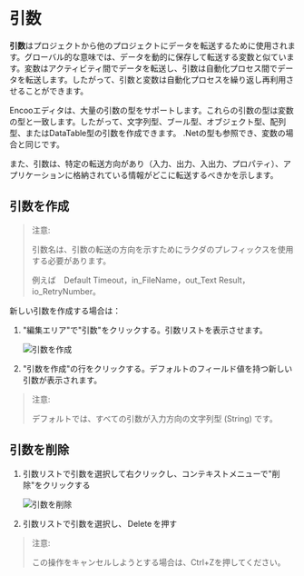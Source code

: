 # 引数
**引数**はプロジェクトから他のプロジェクトにデータを転送するために使用されます。グローバル的な意味では、データを動的に保存して転送する変数と似ています。変数はアクティビティ間でデータを転送し、引数は自動化プロセス間でデータを転送します。したがって、引数と変数は自動化プロセスを繰り返し再利用させることができます。

Encooエディタは、大量の引数の型をサポートします。これらの引数の型は変数の型と一致します。したがって、文字列型、ブール型、オブジェクト型、配列型、またはDataTable型の引数を作成できます。 .Netの型も参照でき、変数の場合と同じです。

また、引数は、特定の転送方向があり（入力、出力、入出力、プロパティ）、アプリケーションに格納されている情報がどこに転送するべきかを示します。

## 引数を作成
> 注意:
>
> 引数名は、引数の転送の方向を示すためにラクダのプレフィックスを使用する必要があります。
>
> 例えば　Default Timeout，in_FileName，out_Text Result，io_RetryNumber。

新しい引数を作成する場合は：

1. "編集エリア"で"引数"をクリックする。引数リストを表示させます。

    ![引数を作成](https://docimages.blob.core.chinacloudapi.cn/images/Studio/Argument/argumentPanel-createArgument.png)

2. "引数を作成"の行をクリックする。デフォルトのフィールド値を持つ新しい引数が表示されます。

> 注意:
>
> デフォルトでは、すべての引数が入力方向の文字列型 (String) です。

## 引数を削除
1. 引数リストで引数を選択して右クリックし、コンテキストメニューで"削除"をクリックする

    ![引数を削除](https://docimages.blob.core.chinacloudapi.cn/images/Studio/Argument/deleteArgument.png)

2. 引数リストで引数を選択し、 Delete を押す

> 注意:
>
> この操作をキャンセルしようとする場合は、Ctrl+Zを押してください。
